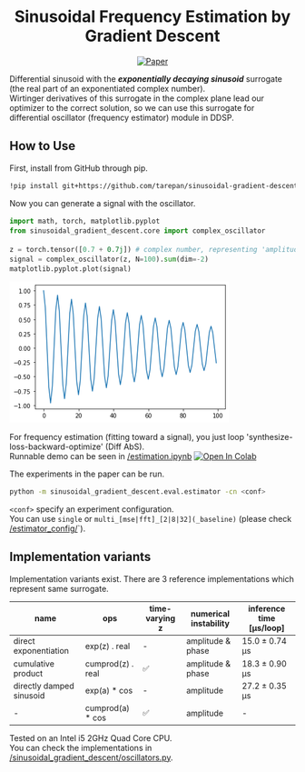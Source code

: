 <!-- I directly edited this README.md -->

<div align="center">

# Sinusoidal Frequency Estimation by Gradient Descent <!-- omit in toc -->
<!-- [![Open In Colab](https://colab.research.google.com/assets/colab-badge.svg)][notebook] -->
[![Paper](http://img.shields.io/badge/paper-arxiv.2210.14476-B31B1B.svg)][paper]

</div>

Differential sinusoid with the ***exponentially decaying sinusoid*** surrogate (the real part of an exponentiated complex number).  
Wirtinger derivatives of this surrogate in the complex plane lead our optimizer to the correct solution,
so we can use this surrogate for differential oscillator (frequency estimator) module in DDSP.  


## How to Use
First, install from GitHub through pip.
``` bash
!pip install git+https://github.com/tarepan/sinusoidal-gradient-descent -q
```

Now you can generate a signal with the oscillator.  
``` python
import math, torch, matplotlib.pyplot
from sinusoidal_gradient_descent.core import complex_oscillator

z = torch.tensor([0.7 + 0.7j]) # complex number, representing 'amplitude' and 'frequency'
signal = complex_oscillator(z, N=100).sum(dim=-2)
matplotlib.pyplot.plot(signal)
```

![surrogate](/doc/img/single_surrogate.png)

For frequency estimation (fitting toward a signal), you just loop 'synthesize-loss-backward-optimize' (Diff AbS).  
Runnable demo can be seen in [/estimation.ipynb][estimation_nb_file] [![Open In Colab](https://colab.research.google.com/assets/colab-badge.svg)][estimation_nb_colab]  

The experiments in the paper can be run.
``` bash
python -m sinusoidal_gradient_descent.eval.estimator -cn <conf>
```
`<conf>` specify an experiment configuration.  
You can use `single` or `multi_[mse|fft]_[2|8|32](_baseline)` (please check [/estimator_config/](https://github.com/tarepan/sinusoidal-gradient-descent/tree/main/estimator_config)`).  


## Implementation variants

Implementation variants exist. There are 3 reference implementations which represent same surrogate.  

| name                     |        ops        | time-varying z | numerical instability | inference time [µs/loop] |
| ------------------------ | ----------------- | -------------- | --------------------- | ------------------------ |
| direct exponentiation    | exp(z)     . real |      -         | amplitude & phase     |      15.0 ± 0.74 µs      |
| cumulative product       | cumprod(z) . real |      ✅       | amplitude & phase     |      18.3 ± 0.90 µs      |
| directly damped sinusoid | exp(a)     * cos  |      -         | amplitude             |      27.2 ± 0.35 µs      |
| -                        | cumprod(a) * cos  |      ✅       | amplitude             |           -              |

Tested on an Intel i5 2GHz Quad Core CPU.  
You can check the implementations in [/sinusoidal_gradient_descent/oscillators.py](https://github.com/tarepan/sinusoidal-gradient-descent/blob/main/sinusoidal_gradient_descent/oscillators.py).


[paper]: https://arxiv.org/abs/2210.14476
[estimation_nb_file]: https://github.com/tarepan/sinusoidal-gradient-descent/blob/main/estimation.ipynb
[estimation_nb_colab]: https://colab.research.google.com/github/tarepan/sinusoidal-gradient-descent/blob/main/estimation.ipynb
<!-- [notebook]: https://colab.research.google.com/github/tarepan/S3PRL_VC/blob/main/s3prlvc.ipynb -->
